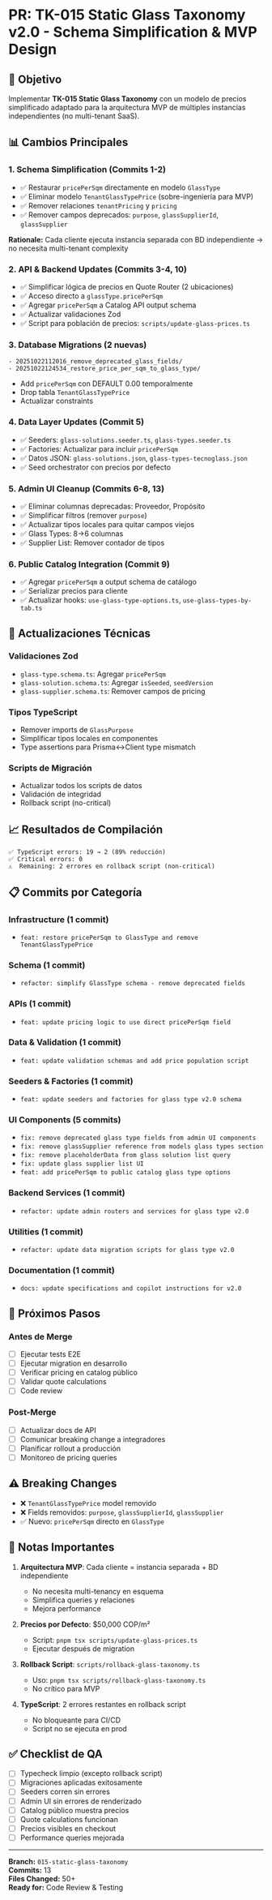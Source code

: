 # PR: TK-015 Static Glass Taxonomy v2.0 - Schema Simplification & MVP Design

## 🎯 Objetivo

Implementar **TK-015 Static Glass Taxonomy** con un modelo de precios simplificado adaptado para la arquitectura MVP de múltiples instancias independientes (no multi-tenant SaaS).

## 📊 Cambios Principales

### 1. **Schema Simplification (Commits 1-2)**
- ✅ Restaurar `pricePerSqm` directamente en modelo `GlassType`
- ✅ Eliminar modelo `TenantGlassTypePrice` (sobre-ingeniería para MVP)
- ✅ Remover relaciones `tenantPricing` y `pricing`
- ✅ Remover campos deprecados: `purpose`, `glassSupplierId`, `glassSupplier`

**Rationale:** Cada cliente ejecuta instancia separada con BD independiente → no necesita multi-tenant complexity

### 2. **API & Backend Updates (Commits 3-4, 10)**
- ✅ Simplificar lógica de precios en Quote Router (2 ubicaciones)
- ✅ Acceso directo a `glassType.pricePerSqm`
- ✅ Agregar `pricePerSqm` a Catalog API output schema
- ✅ Actualizar validaciones Zod
- ✅ Script para población de precios: `scripts/update-glass-prices.ts`

### 3. **Database Migrations (2 nuevas)**
```
- 20251022112016_remove_deprecated_glass_fields/
- 20251022124534_restore_price_per_sqm_to_glass_type/
```
- Add `pricePerSqm` con DEFAULT 0.00 temporalmente
- Drop tabla `TenantGlassTypePrice`
- Actualizar constraints

### 4. **Data Layer Updates (Commit 5)**
- ✅ Seeders: `glass-solutions.seeder.ts`, `glass-types.seeder.ts`
- ✅ Factories: Actualizar para incluir `pricePerSqm`
- ✅ Datos JSON: `glass-solutions.json`, `glass-types-tecnoglass.json`
- ✅ Seed orchestrator con precios por defecto

### 5. **Admin UI Cleanup (Commits 6-8, 13)**
- ✅ Eliminar columnas deprecadas: Proveedor, Propósito
- ✅ Simplificar filtros (remover `purpose`)
- ✅ Actualizar tipos locales para quitar campos viejos
- ✅ Glass Types: 8→6 columnas
- ✅ Supplier List: Remover contador de tipos

### 6. **Public Catalog Integration (Commit 9)**
- ✅ Agregar `pricePerSqm` a output schema de catálogo
- ✅ Serializar precios para cliente
- ✅ Actualizar hooks: `use-glass-type-options.ts`, `use-glass-types-by-tab.ts`

## 🔧 Actualizaciones Técnicas

### Validaciones Zod
- `glass-type.schema.ts`: Agregar `pricePerSqm`
- `glass-solution.schema.ts`: Agregar `isSeeded`, `seedVersion`
- `glass-supplier.schema.ts`: Remover campos de pricing

### Tipos TypeScript
- Remover imports de `GlassPurpose`
- Simplificar tipos locales en componentes
- Type assertions para Prisma↔Client type mismatch

### Scripts de Migración
- Actualizar todos los scripts de datos
- Validación de integridad
- Rollback script (no-critical)

## 📈 Resultados de Compilación

```
✅ TypeScript errors: 19 → 2 (89% reducción)
✅ Critical errors: 0
⚠️  Remaining: 2 errores en rollback script (non-critical)
```

## 📋 Commits por Categoría

### Infrastructure (1 commit)
- `feat: restore pricePerSqm to GlassType and remove TenantGlassTypePrice`

### Schema (1 commit)
- `refactor: simplify GlassType schema - remove deprecated fields`

### APIs (1 commit)
- `feat: update pricing logic to use direct pricePerSqm field`

### Data & Validation (1 commit)
- `feat: update validation schemas and add price population script`

### Seeders & Factories (1 commit)
- `feat: update seeders and factories for glass type v2.0 schema`

### UI Components (5 commits)
- `fix: remove deprecated glass type fields from admin UI components`
- `fix: remove glassSupplier reference from models glass types section`
- `fix: remove placeholderData from glass solution list query`
- `fix: update glass supplier list UI`
- `feat: add pricePerSqm to public catalog glass type options`

### Backend Services (1 commit)
- `refactor: update admin routers and services for glass type v2.0`

### Utilities (1 commit)
- `refactor: update data migration scripts for glass type v2.0`

### Documentation (1 commit)
- `docs: update specifications and copilot instructions for v2.0`

## 🚀 Próximos Pasos

### Antes de Merge
- [ ] Ejecutar tests E2E
- [ ] Ejecutar migration en desarrollo
- [ ] Verificar pricing en catalog público
- [ ] Validar quote calculations
- [ ] Code review

### Post-Merge
- [ ] Actualizar docs de API
- [ ] Comunicar breaking change a integradores
- [ ] Planificar rollout a producción
- [ ] Monitoreo de pricing queries

## ⚠️ Breaking Changes

- ❌ `TenantGlassTypePrice` model removido
- ❌ Fields removidos: `purpose`, `glassSupplierId`, `glassSupplier`
- ✅ Nuevo: `pricePerSqm` directo en `GlassType`

## 📝 Notas Importantes

1. **Arquitectura MVP**: Cada cliente = instancia separada + BD independiente
   - No necesita multi-tenancy en esquema
   - Simplifica queries y relaciones
   - Mejora performance

2. **Precios por Defecto**: $50,000 COP/m² 
   - Script: `pnpm tsx scripts/update-glass-prices.ts`
   - Ejecutar después de migration

3. **Rollback Script**: `scripts/rollback-glass-taxonomy.ts`
   - Uso: `pnpm tsx scripts/rollback-glass-taxonomy.ts`
   - No crítico para MVP

4. **TypeScript**: 2 errores restantes en rollback script
   - No bloqueante para CI/CD
   - Script no se ejecuta en prod

## ✅ Checklist de QA

- [ ] Typecheck limpio (excepto rollback script)
- [ ] Migraciones aplicadas exitosamente
- [ ] Seeders corren sin errores
- [ ] Admin UI sin errores de renderizado
- [ ] Catalog público muestra precios
- [ ] Quote calculations funcionan
- [ ] Precios visibles en checkout
- [ ] Performance queries mejorada

---

**Branch:** `015-static-glass-taxonomy`  
**Commits:** 13  
**Files Changed:** 50+  
**Ready for:** Code Review & Testing
